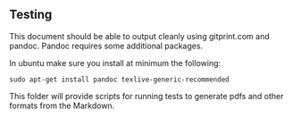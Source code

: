 Testing
-------

This document should be able to output cleanly using gitprint.com and pandoc. Pandoc requires some additional packages.

In ubuntu make sure you install at minimum the following:

```
sudo apt-get install pandoc texlive-generic-recommended
```

This folder will provide scripts for running tests to generate pdfs and other formats from the Markdown.
